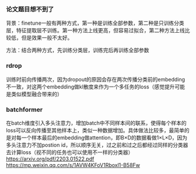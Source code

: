 ### 论文题目想不到了

背景：finetune一般有两种方式，第一种是训练全部参数，第二种是只训练分类层，特征提取层不训练。第一种方法上线更高，但容易过拟合，第二种方法上线比较低，但是效果一般不太好。

方法：结合两种方式，先训练分类层，训练完后再训练全部参数

### rdrop
训练时前向传播两次，因为dropout的原因会存在两次传播分类前的embedding不一致，对这两个embedding做kl散度来作为一个多任务的loss（感觉提升可能是类似模型融合带来的）


### batchformer
在batch维度引入多头注意力，增加batch中不同样本间的联系，使得每个样本的loss可以反向传播至其他样本上，类似一种数据增加。具体做法比较多，最简单的是对每一个样本最后的embedding做attention，即B×D的数据看做1×L×D，因为多头注意力不加postion id，所以顺序无关，过之前和过之后都经过同样的分类器去计算loss（视不同的任务也可以使用不一样的分类器）
https://arxiv.org/pdf/2203.01522.pdf   https://mp.weixin.qq.com/s/1AVW4KFoV1Rboxl1-B58Fw
